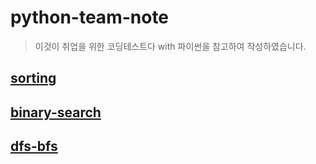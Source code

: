 # python-team-note

> 이것이 취업을 위한 코딩테스트다 with 파이썬을 참고하여 작성하였습니다.

## [sorting](https://github.com/kkng932/python-team-note/tree/main/sorting)
## [binary-search](https://github.com/kkng932/python-team-note/tree/main/binary-search)
## [dfs-bfs](https://github.com/kkng932/python-team-note/tree/main/dfs-bfs)
